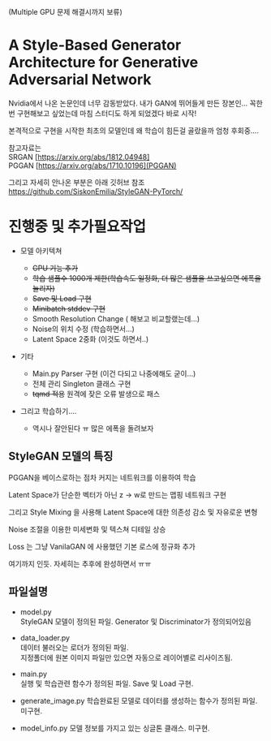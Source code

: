 (Multiple GPU 문제 해결시까지 보류) 

# A Style-Based Generator Architecture for Generative Adversarial Network

Nvidia에서 나온 논문인데 너무 감동받았다.
내가 GAN에 뛰어들게 만든 장본인... 꼭한번 구현해보고 싶었는데
마침 스터디도 하게 되었겠다 바로 시작!

본격적으로 구현을 시작한 최초의 모델인데
왜 학습이 힘든걸 골랐을까 엄청 후회중....

참고자료는  
SRGAN [https://arxiv.org/abs/1812.04948]   
PGGAN [https://arxiv.org/abs/1710.10196](PGGAN)  

그리고 자세히 안나온 부분은 아래 깃허브 참조  
https://github.com/SiskonEmilia/StyleGAN-PyTorch/



# 진행중 및 추가필요작업
 - 모델 아키텍쳐
   - ~~GPU 기능 추가~~
   - ~~학습 샘플수 1000개 제한(학습속도 일정화, 더 많은 샘플을 쓰고싶으면 에폭을 늘리자)~~
   - ~~Save 및 Load 구현~~
   - ~~Minibatch stddev 구현~~
   - Smooth Resolution Change ( 해보고 비교할랬는데...)
   - Noise의 위치 수정 (학습하면서...)
   - Latent Space 2중화 (이것도 하면서..)

 - 기타 
    - Main.py Parser 구현 (이건 다되고 나중에해도 굳이...)
    - 전체 관리 Singleton 클래스 구현
    - ~~tqmd 적용~~ 원격에 잦은 오류 발생으로 패스

 - 그리고 학습하기.... 
    - 역시나 잘안된다 ㅠ 많은 에폭을 돌려보자














## StyleGAN 모델의 특징

PGGAN을 베이스로하는 점차 커지는 네트워크를 이용하여 학습

Latent Space가 단순한 벡터가 아닌 z -> w로 만드는 맵핑 네트워크 구현

그리고 Style Mixing 을 사용해 Latent Space에 대한 의존성 감소 및 자유로운 변형 

Noise 조절을 이용한 미세변화 및 텍스쳐 디테일 상승



Loss 는 그냥 VanilaGAN 에 사용했던 기본 로스에 정규화 추가


여기까지 인듯. 자세히는 추후에 완성하면서 ㅠㅠ


## 파일설명

- model.py  
StyleGAN 모델이 정의된 파일.
Generator 및 Discriminator가 정의되어있음  

- data_loader.py  
데이터 불러오는 로더가 정의된 파일.  
지정폴더에 원본 이미지 파일만 있으면 자동으로 레이어별로 리사이즈됨.

- main.py  
실행 및 학습관련 함수가 정의된 파일.
Save 및 Load 구현.

- generate_image.py
학습완료된 모델로 데이터를 생성하는 함수가 정의된 파일. 미구현.

- model_info.py
모델 정보를 가지고 있는 싱글톤 클래스.
미구현.

